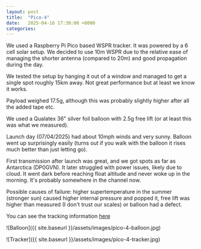 ```yaml
---
layout: post
title:  "Pico-4"
date:   2025-04-16 17:30:00 +0000
categories:
---
```

We used a Raspberry Pi Pico based WSPR tracker. It was powered by a 6 cell solar setup. We decided to use 10m WSPR due to the relative ease of managing the shorter antenna (compared to 20m) and good propagation during the day.

We tested the setup by hanging it out of a window and managed to get a single spot roughly 15km away. Not great performance but at least we know it works.

Payload weighed 17.5g, although this was probably slightly higher after all the added tape etc.

We used a Qualatex 36" silver foil balloon with 2.5g free lift (or at least this was what we measured).

Launch day (07/04/2025) had about 10mph winds and very sunny. Balloon went up surprisingly easily (turns out if you walk with the balloon it rises much better than just letting go).

First transmission after launch was great, and we got spots as far as Antarctica (DP0GVN). It later struggled with power issues, likely due to cloud. It went dark before reaching float altitude and never woke up in the morning. It's probably somewhere in the channel now.

Possible causes of failure: higher supertemperature in the summer (stronger sun) caused higher internal pressure and popped it, free lift was higher than measured (I don't trust our scales) or balloon had a defect.

You can see the tracking information [here](https://traquito.github.io/search/spots/dashboard/?band=10m&channel=226&callsign=M7GAQ&dtGte=2025-04-7&dtLte=2025-04-09)

![Balloon]({{ site.baseurl }}/assets/images/pico-4-balloon.jpg)

![Tracker]({{ site.baseurl }}/assets/images/pico-4-tracker.jpg)

